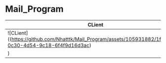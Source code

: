 # Mail_Program
| CLient | Server |
|---------|---------|
| ![CLient]((https://github.com/Nhatttk/Mail_Program/assets/105931882/1f7b5474-0c30-4d54-9c18-6f4f9d16d3ac) | ![Server](https://github.com/Nhatttk/Mail_Program/assets/105931882/4c410802-5454-41fb-af84-b8043051373d)
)|
